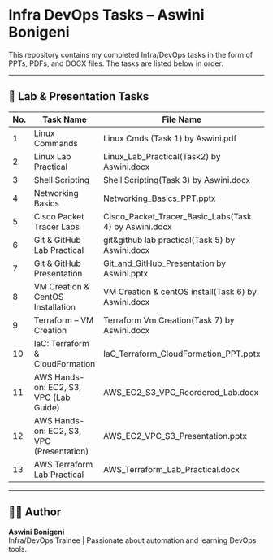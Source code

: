 # Infra DevOps Tasks – Aswini Bonigeni

This repository contains my completed Infra/DevOps tasks in the form of PPTs, PDFs, and DOCX files. The tasks are listed below in order.

---

## 📂 Lab & Presentation Tasks

| No. | Task Name | File Name |
| --- | --------- | --------- |
| 1 | Linux Commands | Linux Cmds (Task 1) by Aswini.pdf |
| 2 | Linux Lab Practical | Linux_Lab_Practical(Task2) by Aswini.docx |
| 3 | Shell Scripting | Shell Scripting(Task 3) by Aswini.docx |
| 4 | Networking Basics | Networking_Basics_PPT.pptx |
| 5 | Cisco Packet Tracer Labs | Cisco_Packet_Tracer_Basic_Labs(Task 4) by Aswini.docx |
| 6 | Git & GitHub Lab Practical | git&github lab practical(Task 5) by Aswini.docx |
| 7 | Git & GitHub Presentation | Git_and_GitHub_Presentation by Aswini.pptx |
| 8 | VM Creation & CentOS Installation | VM Creation & centOS install(Task 6) by Aswini.docx |
| 9 | Terraform – VM Creation | Terraform Vm Creation(Task 7) by Aswini.docx |
| 10 | IaC: Terraform & CloudFormation | IaC_Terraform_CloudFormation_PPT.pptx |
| 11 | AWS Hands-on: EC2, S3, VPC (Lab Guide) | AWS_EC2_S3_VPC_Reordered_Lab.docx |
| 12 | AWS Hands-on: EC2, S3, VPC (Presentation) | AWS_EC2_VPC_S3_Presentation.pptx |
| 13 | AWS Terraform Lab Practical | AWS_Terraform_Lab_Practical.docx |


---

## 🙋‍♀️ Author

**Aswini Bonigeni**  
Infra/DevOps Trainee | Passionate about automation and learning DevOps tools.
